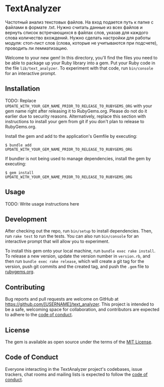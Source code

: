 # TextAnalyzer

Частотный анализ текстовых файлов. На вход подается путь к папке с файлами в формате .txt. Нужно считать   данные из всех файлов и вернуть список встречающихся в файлах слов, указав для каждого слова количество вхождений. Нужно сделать настройки для работы модуля: стоп-лист слов (слова, которые не учитываются при подсчете), проводить ли лемматизацию.


Welcome to your new gem! In this directory, you'll find the files you need to be able to package up your Ruby library into a gem. Put your Ruby code in the file `lib/text_analyzer`. To experiment with that code, run `bin/console` for an interactive prompt.

## Installation

TODO: Replace `UPDATE_WITH_YOUR_GEM_NAME_PRIOR_TO_RELEASE_TO_RUBYGEMS_ORG` with your gem name right after releasing it to RubyGems.org. Please do not do it earlier due to security reasons. Alternatively, replace this section with instructions to install your gem from git if you don't plan to release to RubyGems.org.

Install the gem and add to the application's Gemfile by executing:

    $ bundle add UPDATE_WITH_YOUR_GEM_NAME_PRIOR_TO_RELEASE_TO_RUBYGEMS_ORG

If bundler is not being used to manage dependencies, install the gem by executing:

    $ gem install UPDATE_WITH_YOUR_GEM_NAME_PRIOR_TO_RELEASE_TO_RUBYGEMS_ORG

## Usage

TODO: Write usage instructions here

## Development

After checking out the repo, run `bin/setup` to install dependencies. Then, run `rake test` to run the tests. You can also run `bin/console` for an interactive prompt that will allow you to experiment.

To install this gem onto your local machine, run `bundle exec rake install`. To release a new version, update the version number in `version.rb`, and then run `bundle exec rake release`, which will create a git tag for the version, push git commits and the created tag, and push the `.gem` file to [rubygems.org](https://rubygems.org).

## Contributing

Bug reports and pull requests are welcome on GitHub at https://github.com/[USERNAME]/text_analyzer. This project is intended to be a safe, welcoming space for collaboration, and contributors are expected to adhere to the [code of conduct](https://github.com/[USERNAME]/text_analyzer/blob/master/CODE_OF_CONDUCT.md).

## License

The gem is available as open source under the terms of the [MIT License](https://opensource.org/licenses/MIT).

## Code of Conduct

Everyone interacting in the TextAnalyzer project's codebases, issue trackers, chat rooms and mailing lists is expected to follow the [code of conduct](https://github.com/[USERNAME]/text_analyzer/blob/master/CODE_OF_CONDUCT.md).
